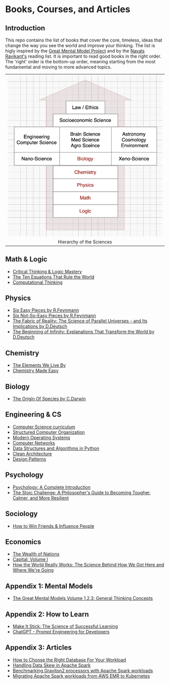 # Books, Courses, and Articles 

##  Introduction
This repo contains the list of books that cover the core, timeless, ideas that change the way you see the world and improve your thinking. The list is higly inspired by the [Great Mental Model Project](https://fs.blog/tgmm/) and by the [Navals Ravikant's](https://www.navalmanack.com/navals-recommended-reading) reading list. It is important to read good books in the right order. The 'right' order is the bottom-up order, meaning starting from the most fundamental and moving to more advanced topics.

<table width="256px">
  <tr>
    <td><img src="./books/my-recommended-books/science-chart.png"/></td>
  </tr>
  <tr><td align="center">Hierarchy of the Sciences</td></tr>
</table>  

## Math & Logic
- [Critical Thinking & Logic Mastery](./critical-thinking-logic/)
- [The Ten Equations That Rule the World](https://www.amazon.com/Ten-Equations-That-Rule-World-ebook/dp/B08FGV3KJC/ref=sr_1_1?crid=28PO2HM0QGFYL&keywords=The+Ten+Equations+that+Rule+the+World%3A&qid=1649533906&sprefix=the+ten+equations+that+rule+the+world+%2Caps%2C190&sr=8-1)
- [Computational Thinking](./computational-thinking/)

## Physics
- [Six Easy Pieces by R.Feynmann](./six-easy-pieces/)
- [Six Not-So-Easy Pieces by R.Feynmann](https://www.amazon.com/Six-Not-So-Easy-Pieces-Einstein%C2%92s-Relativity/dp/0465025269/ref=pd_bxgy_img_sccl_1/141-0597453-4528805?pd_rd_w=xJbAD&pf_rd_p=6b3eefea-7b16-43e9-bc45-2e332cbf99da&pf_rd_r=H0HJ5P4VTYHZ0DHMDAT7&pd_rd_r=02460b82-28c5-4314-8061-59ade3815d13&pd_rd_wg=huVci&pd_rd_i=0465025269&psc=1)
- [The Fabric of Reality: The Science of Parallel Universes - and Its Implications by D.Deutsch](https://www.amazon.com/The-Fabric-of-Reality-audiobook/dp/B07L5XWD7X/ref=sr_1_1?crid=2B7Y3MVVA6X57&keywords=the+fabric+of+reality&qid=1684136431&sprefix=the+fabric+of+reality%2Caps%2C226&sr=8-1)
- [The Beginning of Infinity: Explanations That Transform the World by D.Deutsch](https://www.amazon.com/The-Beginning-of-Infinity-audiobook/dp/B005HTYBCM/ref=sr_1_4?crid=2B7Y3MVVA6X57&keywords=the+fabric+of+reality&qid=1684136469&sprefix=the+fabric+of+reality%2Caps%2C226&sr=8-4)

## Chemistry
- [The Elements We Live By](https://www.amazon.com/Elements-Live-Potassium-Surprising-Superpowers-ebook/dp/B07WK5PXX8/ref=zg_bs_13570_2/141-0597453-4528805?pd_rd_i=B07WK5PXX8&psc=1)
- [Chemistry Made Easy](https://www.amazon.com/Chemistry-Made-Easy-Illustrated-Students/dp/1952914051/ref=zg_bs_13570_7/141-0597453-4528805?pd_rd_i=1952914051&psc=1)

## Biology
- [The Origin Of Species by C.Darwin](https://www.amazon.com/Origin-Species-150th-Anniversary-ebook/dp/B002JF1N0A/ref=sr_1_1?crid=2X7AD1IYNKQF3&keywords=darwin&qid=1649534334&s=digital-text&sprefix=darwin%2Cdigital-text%2C222&sr=1-1)

## Engineering & CS
- [Computer Science curriculum](./my-recommended-books/cs-curriculum.md)
- [Structured Computer Organization](https://www.amazon.com/gp/product/B00IZ0B7YA/ref=dbs_a_def_rwt_hsch_vapi_taft_p1_i1)
- [Modern Operating Systems](https://www.amazon.com/gp/product/B013ROUMBM/ref=dbs_a_def_rwt_hsch_vapi_taft_p1_i4)
- [Computer Networks](https://www.amazon.com/gp/product/0132126958/ref=dbs_a_def_rwt_hsch_vapi_taft_p1_i3)
- [Data Structures and Algorithms in Python](./python-data-structures/)
- [Clean Architecture](./clean-architecture/)
- [Design Patterns](https://www.amazon.com/Design-Patterns-Elements-Reusable-Object-Oriented/dp/0201633612/ref=sr_1_1?keywords=design+patterns&qid=1650258328&s=books&sprefix=design+pa%2Cstripbooks-intl-ship%2C286&sr=1-1) 


## Psychology
- [Psychology: A Complete Introduction](https://www.amazon.com/Psychology-Complete-Introduction-Teach-Yourself-ebook/dp/B012DFWI4A/ref=sr_1_14?crid=NUY9QDK9NFGB&keywords=psychology&qid=1649534670&s=digital-text&sprefix=psychology%2Cdigital-text%2C217&sr=1-14)
- [The Stoic Challenge: A Philosopher's Guide to Becoming Tougher, Calmer, and More Resilient](https://www.amazon.com/Stoic-Challenge-Philosophers-Becoming-Resilient-ebook/dp/B07P9DC6TY/ref=tmm_kin_swatch_0?_encoding=UTF8&qid=1649534731&sr=8-2)

## Sociology
- [How to Win Friends & Influence People](https://www.amazon.com/How-Win-Friends-Influence-People/dp/B0006IU7JK/ref=sr_1_1?keywords=dale+carnegie&qid=1649534970&s=books&sprefix=dale+ca%2Cstripbooks-intl-ship%2C194&sr=1-1)

## Economics
- [The Wealth of Nations](https://www.amazon.com/Wealth-Nations-Adam-Smith-ebook/dp/B08NPXBLYQ/ref=sr_1_1?crid=1MIER4Z2V7R2C&keywords=wealth+of+nations&qid=1649534408&s=digital-text&sprefix=wealth%2Cdigital-text%2C211&sr=1-1)
- [Capital: Volume I](https://www.amazon.com/Capital-Critique-Political-Economy-Kapital-ebook/dp/B002XHNMN0/ref=tmm_kin_swatch_0?_encoding=UTF8&qid=1649534564&sr=1-1)
- [How the World Really Works: The Science Behind How We Got Here and Where We're Going](./how-the-world-works/)

## Appendix 1: Mental Models
- [The Great Mental Models Volume 1,2,3: General Thinking Concepts](https://www.amazon.com/gp/product/B07P79P8ST/ref=as_li_qf_asin_il_tl?tag=farnamstreet-20&ie=UTF8&linkId=883df32fb862d9a4407c00d334c46272&geniuslink=true)

## Appendix 2: How to Learn
- [Make It Stick: The Science of Successful Learning](https://www.amazon.com/Make-Stick-Peter-C-Brown-ebook/dp/B00JQ3FN7M/ref=sr_1_1?crid=1RXR8D5UCJL8T&keywords=Make+It+Stick%3A+The+Science+of+Successful+Learning&qid=1649536700&s=digital-text&sprefix=make+it+stick+the+science+of+successful+learning%2Cdigital-text%2C286&sr=1-1)
- [ChatGPT - Prompt Engineering for Developers](./chatgpt-promt-engineering/README.md)

## Appendix 3: Articles
- [How to Choose the Right Database For Your Workload](./how-to-choose-database/README.md)
- [Handling Data Skew in Apache Spark](https://itnext.io/handling-data-skew-in-apache-spark-9f56343e58e8)
- [Benchmarking Graviton2 processors with Apache Spark workloads](https://dima-statz.medium.com/benchmarking-graviton2-processors-with-apache-spark-workloads-4bd9415374e7)
- [Migrating Apache Spark workloads from AWS EMR to Kubernetes](https://itnext.io/migrating-apache-spark-workloads-from-aws-emr-to-kubernetes-463742b49fda)



